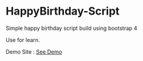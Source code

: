 # HappyBirthday-Script

Simple happy birthday script build using bootstrap 4

Use for learn.


Demo Site : <a href="https://yanuareka.github.io">See Demo</a>

